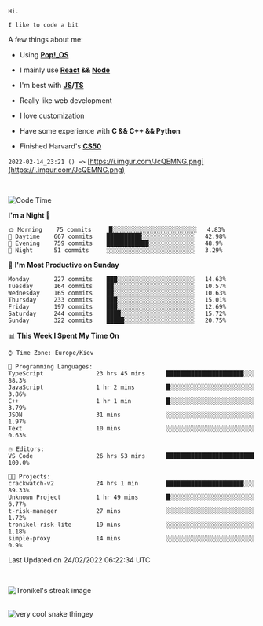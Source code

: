 ```
Hi.

I like to code a bit
```

A few things about me:

-   Using **[Pop!\_OS](https://pop.system76.com/)**

-   I mainly use **[React](https://reactjs.org/) && [Node](https://nodejs.org/en/)**

-   I'm best with **[JS](https://www.javascript.com/)/[TS](https://www.typescriptlang.org/)**

-   Really like web development

-   I love customization

-   Have some experience with **C && C++ && Python**

-   Finished Harvard's **[CS50](https://cs50.harvard.edu)**

`2022-02-14_23:21 () =>` [https://i.imgur.com/JcQEMNG.png](https://i.imgur.com/JcQEMNG.png)

<br>

<!--START_SECTION:waka-->
![Code Time](http://img.shields.io/badge/Code%20Time-386%20hrs%2020%20mins-blue)

**I'm a Night 🦉** 

```text
🌞 Morning    75 commits     █░░░░░░░░░░░░░░░░░░░░░░░░   4.83% 
🌆 Daytime    667 commits    ██████████░░░░░░░░░░░░░░░   42.98% 
🌃 Evening    759 commits    ████████████░░░░░░░░░░░░░   48.9% 
🌙 Night      51 commits     ░░░░░░░░░░░░░░░░░░░░░░░░░   3.29%

```
📅 **I'm Most Productive on Sunday** 

```text
Monday       227 commits    ███░░░░░░░░░░░░░░░░░░░░░░   14.63% 
Tuesday      164 commits    ██░░░░░░░░░░░░░░░░░░░░░░░   10.57% 
Wednesday    165 commits    ██░░░░░░░░░░░░░░░░░░░░░░░   10.63% 
Thursday     233 commits    ███░░░░░░░░░░░░░░░░░░░░░░   15.01% 
Friday       197 commits    ███░░░░░░░░░░░░░░░░░░░░░░   12.69% 
Saturday     244 commits    ████░░░░░░░░░░░░░░░░░░░░░   15.72% 
Sunday       322 commits    █████░░░░░░░░░░░░░░░░░░░░   20.75%

```


📊 **This Week I Spent My Time On** 

```text
⌚︎ Time Zone: Europe/Kiev

💬 Programming Languages: 
TypeScript               23 hrs 45 mins      ██████████████████████░░░   88.3% 
JavaScript               1 hr 2 mins         █░░░░░░░░░░░░░░░░░░░░░░░░   3.86% 
C++                      1 hr 1 min          █░░░░░░░░░░░░░░░░░░░░░░░░   3.79% 
JSON                     31 mins             ░░░░░░░░░░░░░░░░░░░░░░░░░   1.97% 
Text                     10 mins             ░░░░░░░░░░░░░░░░░░░░░░░░░   0.63%

🔥 Editors: 
VS Code                  26 hrs 53 mins      █████████████████████████   100.0%

🐱‍💻 Projects: 
crackwatch-v2            24 hrs 1 min        ██████████████████████░░░   89.33% 
Unknown Project          1 hr 49 mins        █░░░░░░░░░░░░░░░░░░░░░░░░   6.77% 
t-risk-manager           27 mins             ░░░░░░░░░░░░░░░░░░░░░░░░░   1.72% 
tronikel-risk-lite       19 mins             ░░░░░░░░░░░░░░░░░░░░░░░░░   1.18% 
simple-proxy             14 mins             ░░░░░░░░░░░░░░░░░░░░░░░░░   0.9%

```


 Last Updated on 24/02/2022 06:22:34 UTC
<!--END_SECTION:waka-->

<br>

<p><img align="center" src="https://github-readme-streak-stats.herokuapp.com/?user=Trunkelis&theme=dark" alt="Tronikel's streak image" /></p>

<br>

<img title="" src="https://raw.githubusercontent.com/Trunkelis/Trunkelis/output/github-contribution-grid-snake.svg" alt="very cool snake thingey" data-align="left">
